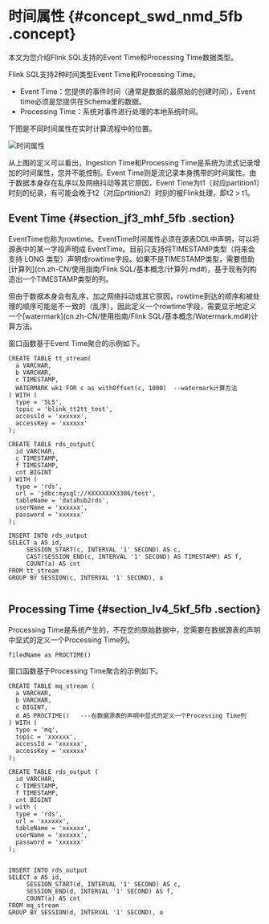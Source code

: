 # 时间属性 {#concept_swd_nmd_5fb .concept}

本文为您介绍Flink SQL支持的Event Time和Processing Time数据类型。

Flink SQL支持2种时间类型Event Time和Processing Time。

-   Event Time：您提供的事件时间（通常是数据的最原始的创建时间），Event time必须是您提供在Schema里的数据。
-   Processing Time：系统对事件进行处理的本地系统时间。

下图是不同时间属性在实时计算流程中的位置。

![时间属性](images/40675_zh-CN.svg)

从上图的定义可以看出，Ingestion Time和Processing Time是系统为流式记录增加的时间属性，您并不能控制。Event Time则是流记录本身携带的时间属性。由于数据本身存在乱序以及网络抖动等其它原因，Event Time为t1（对应partition1）时刻的纪录，有可能会晚于t2（对应prtition2）时刻的被Flink处理，即t2 \> t1。

## Event Time {#section_jf3_mhf_5fb .section}

EventTime也称为rowtime。EventTime时间属性必须在源表DDL中声明，可以将源表中的某一字段声明成 EventTime。目前只支持将TIMESTAMP类型（将来会支持 LONG 类型）声明成rowtime字段。如果不是TIMESTAMP类型，需要借助[计算列](cn.zh-CN/使用指南/Flink SQL/基本概念/计算列.md#)，基于现有列构造出一个TIMESTAMP类型的列。

但由于数据本身会有乱序，加之网络抖动或其它原因，rowtime到达的顺序和被处理的顺序可能是不一致的（乱序）。因此定义一个rowtime字段，需要显示地定义一个[watermark](cn.zh-CN/使用指南/Flink SQL/基本概念/Watermark.md#)计算方法。

窗口函数基于Event Time聚合的示例如下。

```language-sql
CREATE TABLE tt_stream(
  a VARCHAR,
  b VARCHAR,
  c TIMESTAMP,
  WATERMARK wk1 FOR c as withOffset(c, 1000)  --watermark计算方法
) WITH (
  type = 'SLS',
  topic = 'blink_tt2tt_test',
  accessId = 'xxxxxx',
  accessKey = 'xxxxxx'
);

CREATE TABLE rds_output(
  id VARCHAR,
  c TIMESTAMP, 
  f TIMESTAMP,
  cnt BIGINT
) WITH (
  type = 'rds',
  url = 'jdbc:mysql://XXXXXXXX3306/test',
  tableName = 'datahub2rds',
  userName = 'xxxxxx',
  password = 'xxxxxx'
);

INSERT INTO rds_output
SELECT a AS id, 
     SESSION_START(c, INTERVAL '1' SECOND) AS c, 
     CAST(SESSION_END(c, INTERVAL '1' SECOND) AS TIMESTAMP) AS f, 
     COUNT(a) AS cnt
FROM tt_stream
GROUP BY SESSION(c, INTERVAL '1' SECOND), a


```

## Processing Time {#section_lv4_5kf_5fb .section}

Processing Time是系统产生的，不在您的原始数据中，您需要在数据源表的声明中显式的定义一个Processing Time列。

```language-sql
filedName as PROCTIME()
```

窗口函数基于Processing Time聚合的示例如下。

```language-sql
CREATE TABLE mq_stream (
  a VARCHAR,
  b VARCHAR,
  c BIGINT,
  d AS PROCTIME()   ---在数据源表的声明中显式的定义一个Processing Time列
) WITH (
  type = 'mq',
  topic = 'xxxxxx',
  accessId = 'xxxxxx',
  accessKey = 'xxxxxx'
);

CREATE TABLE rds_output (
  id VARCHAR,
  c TIMESTAMP, 
  f TIMESTAMP,
  cnt BIGINT
) with (
  type = 'rds',
  url = 'xxxxxx',
  tableName = 'xxxxxx',
  userName = 'xxxxxx',
  password = 'xxxxxx'
);


INSERT INTO rds_output
SELECT a AS id, 
     SESSION_START(d, INTERVAL '1' SECOND) AS c, 
     SESSION_END(d, INTERVAL '1' SECOND) AS f, 
     COUNT(a) AS cnt
FROM mq_stream
GROUP BY SESSION(d, INTERVAL '1' SECOND), a

```

